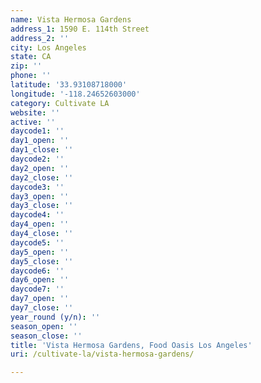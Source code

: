 ```yaml
---
name: Vista Hermosa Gardens
address_1: 1590 E. 114th Street
address_2: ''
city: Los Angeles
state: CA
zip: ''
phone: ''
latitude: '33.93108718000'
longitude: '-118.24652603000'
category: Cultivate LA
website: ''
active: ''
daycode1: ''
day1_open: ''
day1_close: ''
daycode2: ''
day2_open: ''
day2_close: ''
daycode3: ''
day3_open: ''
day3_close: ''
daycode4: ''
day4_open: ''
day4_close: ''
daycode5: ''
day5_open: ''
day5_close: ''
daycode6: ''
day6_open: ''
daycode7: ''
day7_open: ''
day7_close: ''
year_round (y/n): ''
season_open: ''
season_close: ''
title: 'Vista Hermosa Gardens, Food Oasis Los Angeles'
uri: /cultivate-la/vista-hermosa-gardens/

---
```

